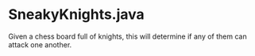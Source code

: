 # SneakyKnights.java
Given a chess board full of knights, this will determine if any of them can attack one another.
